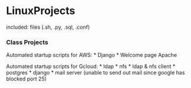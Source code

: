 # LinuxProjects

included:
      files (.sh, .py, .sql, .conf)
      
### Class Projects

Automated startup scripts for AWS:
       * Django
       * Welcome page Apache

Automated startup scripts for Gcloud:
      * ldap
      * nfs
      * ldap & nfs client
      * postgres
      * django
      * mail server (unable to send out mail since google has blocked port 25)
